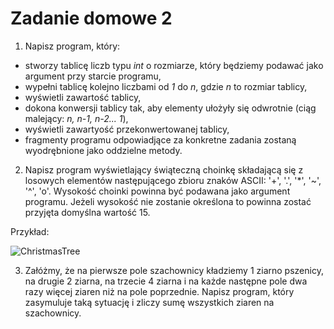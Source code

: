 # Zadanie domowe 2

1. Napisz program, który:
 - stworzy tablicę liczb typu *int* o rozmiarze, który będziemy podawać jako argument przy starcie programu,
 - wypełni tablicę kolejno liczbami od *1* do *n*, gdzie *n* to rozmiar tablicy,
 - wyświetli zawartość tablicy,
 - dokona konwersji tablicy tak, aby elementy ułożyły się odwrotnie (ciąg malejący: *n, n-1, n-2... 1*),
 - wyświetli zawartyość przekonwertowanej tablicy,
 - fragmenty programu odpowiadjące za konkretne zadania zostaną wyodrębnione jako oddzielne metody.
 
2. Napisz program wyświetlający świąteczną choinkę składającą się z losowych elementów następującego zbioru znaków ASCII: '+', '.', '*', '~', '^', 'o'. Wysokość choinki powinna być podawana jako argument programu. Jeżeli wysokość nie zostanie określona to powinna zostać przyjęta domyślna wartość 15.

Przykład:

![ChristmasTree](https://community.wolfram.com/c/portal/getImageAttachment?filename=qwecewfret435646yt5hgrw43.png&userId=11733)

3. Załóżmy, że na pierwsze pole szachownicy kładziemy 1 ziarno pszenicy, na drugie 2 ziarna, na trzecie 4 ziarna i na każde następne pole dwa razy więcej ziaren niż na pole poprzednie. Napisz program, który zasymuluje taką sytuację i zliczy sumę wszystkich ziaren na szachownicy.
